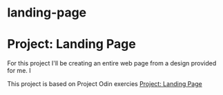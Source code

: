 # landing-page


<h1>Project: Landing Page</h1>

For this project I'll be creating an entire web page from a design provided for me. I

This project is based on Project Odin exercies <a href="https://www.theodinproject.com/lessons/foundations-landing-page"> Project: Landing Page</a>